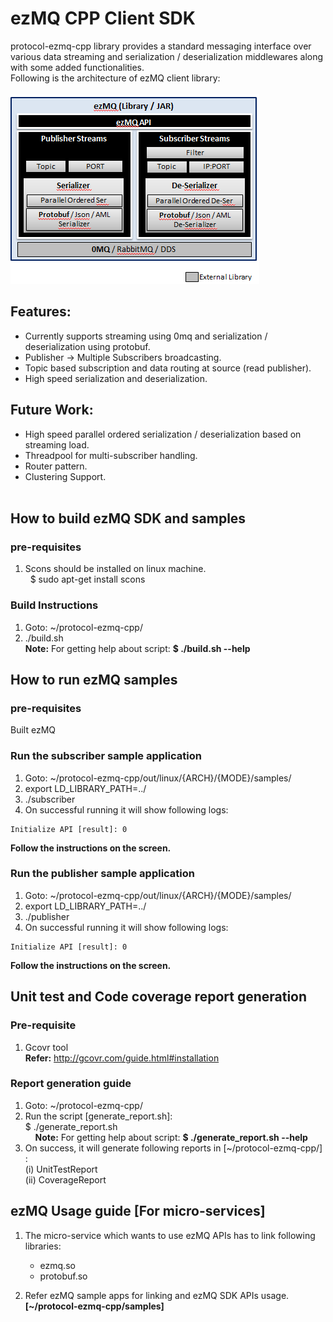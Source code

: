 # ezMQ CPP Client SDK

protocol-ezmq-cpp library provides a standard messaging interface over various data streaming 
and serialization / deserialization middlewares along with some added functionalities.</br>
Following is the architecture of ezMQ client library: </br> </br>
![ezMQ Architecture](doc/images/ezMQ_architecture_0.1.png?raw=true "ezMQ Arch")

## Features:
* Currently supports streaming using 0mq and serialization / deserialization using protobuf.
* Publisher -> Multiple Subscribers broadcasting.
* Topic based subscription and data routing at source (read publisher).
* High speed serialization and deserialization.

## Future Work:
* High speed parallel ordered serialization / deserialization based on streaming load.
* Threadpool for multi-subscriber handling.
* Router pattern.
* Clustering Support.
</br></br>

## How to build ezMQ SDK and samples
### pre-requisites
1. Scons should be installed on linux machine. </br>
   $ sudo apt-get install scons

### Build Instructions
1. Goto: ~/protocol-ezmq-cpp/
2. ./build.sh </br>
   **Note:** For getting help about script: **$ ./build.sh --help**

## How to run ezMQ samples

### pre-requisites
Built ezMQ
### Run the subscriber sample application

1. Goto: ~/protocol-ezmq-cpp/out/linux/{ARCH}/{MODE}/samples/
2. export LD_LIBRARY_PATH=../
3. ./subscriber
4.  On successful running it will show following logs:

```
Initialize API [result]: 0
```
**Follow the instructions on the screen.**

###  Run the publisher sample application

1. Goto: ~/protocol-ezmq-cpp/out/linux/{ARCH}/{MODE}/samples/
2. export LD_LIBRARY_PATH=../
3. ./publisher
4. On successful running it will show following logs:

```
Initialize API [result]: 0
```
**Follow the instructions on the screen.**

##  Unit test and Code coverage report generation

### Pre-requisite
1. Gcovr tool </br>
   **Refer:** http://gcovr.com/guide.html#installation

### Report generation guide
1. Goto: ~/protocol-ezmq-cpp/</br>
2. Run the script [generate_report.sh]:</br>
   $ ./generate_report.sh </br>
     **Note:** For getting help about script: **$ ./generate_report.sh --help**
3. On success, it will generate following reports in [~/protocol-ezmq-cpp/] : </br>
   (i)  UnitTestReport </br>
   (ii) CoverageReport </br>
   
##  ezMQ Usage guide [For micro-services]

1. The micro-service which wants to use ezMQ APIs has to link following libraries:
    - ezmq.so
    - protobuf.so
    
2. Refer ezMQ sample apps for linking and ezMQ SDK APIs usage. **[~/protocol-ezmq-cpp/samples]**
